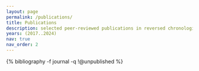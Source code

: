 ```yaml
---
layout: page
permalink: /publications/
title: Publications
description: selected peer-reviewed publications in reversed chronological order. 
years: (2017..2024)
nav: true
nav_order: 2
---
```



<div class="publications">
{% bibliography -f journal -q !@unpublished %}
</div>

